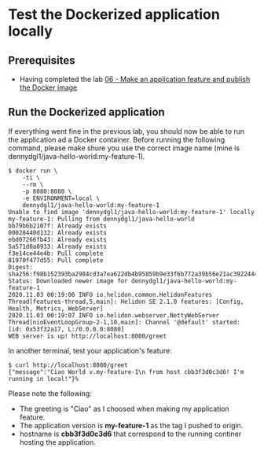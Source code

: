 # Test the Dockerized application locally

## Prerequisites

- Having completed the lab [06 - Make an application feature and publish the Docker image](labs/06-Make_an_application_feature_and_publish_the_Docker_image/README.md)

## Run the Dockerized application

If everything went fine in the previous lab, you should now be able to run the application ad a Docker container. Before running the following command, please make shure you use the correct image name (mine is dennydgl1/java-hello-world:my-feature-1).

```console
$ docker run \
    -ti \
    --rm \
    -p 8080:8080 \
    -e ENVIRONMENT=local \
    dennydgl1/java-hello-world:my-feature-1
Unable to find image 'dennydgl1/java-hello-world:my-feature-1' locally
my-feature-1: Pulling from dennydgl1/java-hello-world
bb79b6b2107f: Already exists
00028440d132: Already exists
ebd07266fb43: Already exists
5a571d0a8933: Already exists
f3e14ce44e4b: Pull complete
81970f477d55: Pull complete
Digest: sha256:f98b152393ba2984cd3a7ea622db4b95859b9e33f6b772a39b56e21ac3922444
Status: Downloaded newer image for dennydgl1/java-hello-world:my-feature-1
2020.11.03 00:19:06 INFO io.helidon.common.HelidonFeatures Thread[features-thread,5,main]: Helidon SE 2.1.0 features: [Config, Health, Metrics, WebServer]
2020.11.03 00:19:07 INFO io.helidon.webserver.NettyWebServer Thread[nioEventLoopGroup-2-1,10,main]: Channel '@default' started: [id: 0x53f32a17, L:/0.0.0.0:8080]
WEB server is up! http://localhost:8080/greet
```

In another terminal, test your application's feature:

```console
$ curl http://localhost:8080/greet
{"message":"Ciao World v.my-feature-1\n from host cbb3f3d0c3d6! I'm running in local!"}%
```

Please note the following:

- The greeting is "Ciao" as I choosed when making my application feature.
- The application version is **my-feature-1** as the tag I pushed to origin.
- hostname is **cbb3f3d0c3d6** that correspond to the running continer hosting the application.